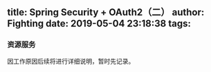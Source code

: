 title: Spring Security + OAuth2（二）
author: Fighting
date: 2019-05-04 23:18:38
tags:
---
### 资源服务
因工作原因后续将进行详细说明，暂时先记录。